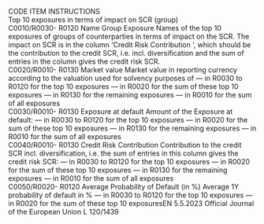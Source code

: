  
CODE  ITEM  INSTRUCTIONS  
Top 10 exposures in terms of impact on SCR (group)  
C0010/R0030- 
R0120  Name Group Exposure  Names of the top 10 exposures of groups of counterparties in terms of impact on the 
SCR. 
The impact on SCR is in the column ‘Credit Risk Contribution ’, which should be the 
contribution to the credit SCR, i.e. incl. diversification and the sum of entries in the 
column gives the credit risk SCR.  
C0020/R0010- 
R0130  Market value  Market value in reporting currency according to the valuation used for solvency 
purposes of 
— in R0030 to R0120 for the top 10 exposures 
— in R0020 for the sum of these top 10 exposures 
— in R0130 for the remaining exposures 
— in R0010 for the sum of all exposures  
C0030/R0010- 
R0130  Exposure at default  Amount of the Exposure at default: 
— in R0030 to R0120 for the top 10 exposures 
— in R0020 for the sum of these top 10 exposures 
— in R0130 for the remaining exposures 
— in R0010 for the sum of all exposures  
C0040/R0010- 
R0130  Credit Risk Contribution  Contribution to the credit SCR incl. diversification, i.e. the sum of entries in this 
column gives the credit risk SCR: 
— in R0030 to R0120 for the top 10 exposures 
— in R0020 for the sum of these top 10 exposures 
— in R0130 for the remaining exposures 
— in R0010 for the sum of all exposures  
C0050/R0020- 
R0120  Average Probability of 
Default (in %)  Average 1Y probability of default in % 
— in R0030 to R0120 for the top 10 exposures 
— in R0020 for the sum of these top 10 exposuresEN  5.5.2023 Official Journal of the European Union L 120/1439